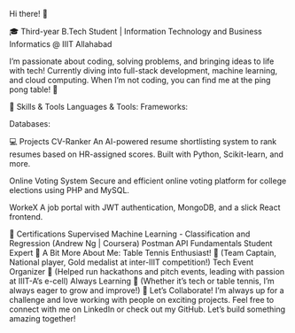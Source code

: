 Hi there! 👋 


🎓 Third-year B.Tech Student | Information Technology and Business Informatics @ IIIT Allahabad

I’m passionate about coding, solving problems, and bringing ideas to life with tech! Currently diving into full-stack development, machine learning, and cloud computing. When I’m not coding, you can find me at the ping pong table! 🏓

🔧 Skills & Tools
Languages & Tools:
Frameworks:

Databases:

💻 Projects
CV-Ranker
An AI-powered resume shortlisting system to rank resumes based on HR-assigned scores. Built with Python, Scikit-learn, and more.

Online Voting System
Secure and efficient online voting platform for college elections using PHP and MySQL.

WorkeX
A job portal with JWT authentication, MongoDB, and a slick React frontend.

🎯 Certifications
Supervised Machine Learning - Classification and Regression (Andrew Ng | Coursera)
Postman API Fundamentals Student Expert
🎉 A Bit More About Me:
Table Tennis Enthusiast! 🏓 (Team Captain, National player, Gold medalist at inter-IIIT competition!)
Tech Event Organizer 🎤 (Helped run hackathons and pitch events, leading with passion at IIIT-A’s e-cell)
Always Learning 🧠 (Whether it’s tech or table tennis, I’m always eager to grow and improve!)
🤝 Let’s Collaborate!
I’m always up for a challenge and love working with people on exciting projects. Feel free to connect with me on LinkedIn or check out my GitHub. Let’s build something amazing together!


